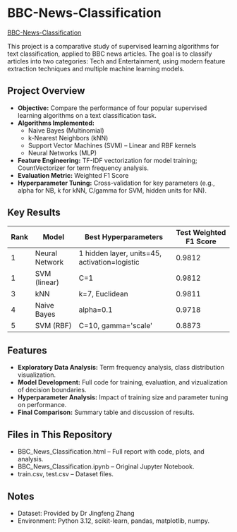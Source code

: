 # BBC-News-Classification

[BBC-News-Classification](https://jchu630.github.io/BBC-News-Classification/BBC-News-Classification.html)


This project is a comparative study of supervised learning algorithms for text classification, applied to BBC news articles. The goal is to classify articles into two categories: Tech and Entertainment, using modern feature extraction techniques and multiple machine learning models.

## Project Overview

- **Objective:** Compare the performance of four popular supervised learning algorithms on a text classification task.
- **Algorithms Implemented:**
  - Naive Bayes (Multinomial)
  - k-Nearest Neighbors (kNN)
  - Support Vector Machines (SVM) – Linear and RBF kernels
  - Neural Networks (MLP)
- **Feature Engineering:** TF-IDF vectorization for model training; CountVectorizer for term frequency analysis.
- **Evaluation Metric:** Weighted F1 Score
- **Hyperparameter Tuning:** Cross-validation for key parameters (e.g., alpha for NB, k for kNN, C/gamma for SVM, hidden units for NN).

## Key Results

| Rank | Model | Best Hyperparameters | Test Weighted F1 Score | 
| --- | --- | --- | --- | 
| 1 | Neural Network | 1 hidden layer, units=45, activation=logistic | 0.9812 |
| 1 | SVM (linear) | C=1 | 0.9812 |
| 3 | kNN | k=7, Euclidean | 0.9811 |
| 4 | Naive Bayes | alpha=0.1 | 0.9718 |
| 5 | SVM (RBF) | C=10, gamma='scale' | 0.8873 |

## Features

- **Exploratory Data Analysis:** Term frequency analysis, class distribution visualization.
- **Model Development:** Full code for training, evaluation, and vizualization of decision boundaries.
- **Hyperparameter Analysis:** Impact of training size and parameter tuning on performance.
- **Final Comparison:** Summary table and discussion of results.

## Files in This Repository

- BBC_News_Classification.html – Full report with code, plots, and analysis.
- BBC_News_Classification.ipynb – Original Jupyter Notebook.
- train.csv, test.csv – Dataset files.

## Notes

- Dataset: Provided by Dr Jingfeng Zhang
- Environment: Python 3.12, scikit-learn, pandas, matplotlib, numpy.
